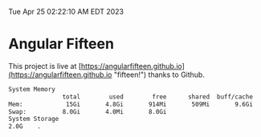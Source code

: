 Tue Apr 25 02:22:10 AM EDT 2023

# Angular Fifteen


This project is live at [https://angularfifteen.github.io](https://angularfifteen.github.io "fifteen!") thanks to Github.

```bash
System Memory
               total        used        free      shared  buff/cache   available
Mem:            15Gi       4.8Gi       914Mi       509Mi       9.6Gi       9.7Gi
Swap:          8.0Gi       4.0Mi       8.0Gi
System Storage
2.0G	.
